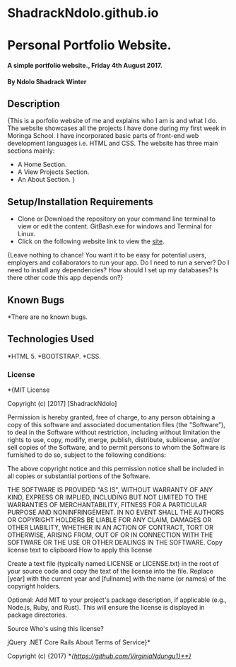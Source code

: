 # ShadrackNdolo.github.io

# Personal Portfolio Website.

#### A simple portfolio website., Friday 4th August 2017.

#### By **Ndolo Shadrack Winter**

## Description
{This is a porfolio website of me and explains who I am is and what I do. The website showcases all the projects I have done during my first week in Moringa School. I have incorporated basic parts of front-end web development languages i.e. HTML and CSS. The website has three main sections mainly:

* A Home Section.
* A View Projects Section.
* An About Section.
}

## Setup/Installation Requirements

* Clone or Download the repository on your command line terminal to view or edit the content. GitBash.exe for windows and Terminal for Linux.
* Click on the following website link to view the [site](https://shadrackndolo.github.io/).


{Leave nothing to chance! You want it to be easy for potential users, employers and collaborators to run your app. Do I need to run a server? Do I need to install any dependencies? How should I set up my databases? Is there other code this app depends on?}

## Known Bugs

*There are no known bugs. 

## Technologies Used

*HTML 5.
*BOOTSTRAP.
*CSS.


### License

*{MIT License

Copyright (c) [2017] [ShadrackNdolo]

Permission is hereby granted, free of charge, to any person obtaining a copy of this software and associated documentation files (the "Software"), to deal in the Software without restriction, including without limitation the rights to use, copy, modify, merge, publish, distribute, sublicense, and/or sell copies of the Software, and to permit persons to whom the Software is furnished to do so, subject to the following conditions:

The above copyright notice and this permission notice shall be included in all copies or substantial portions of the Software.

THE SOFTWARE IS PROVIDED "AS IS", WITHOUT WARRANTY OF ANY KIND, EXPRESS OR IMPLIED, INCLUDING BUT NOT LIMITED TO THE WARRANTIES OF MERCHANTABILITY, FITNESS FOR A PARTICULAR PURPOSE AND NONINFRINGEMENT. IN NO EVENT SHALL THE AUTHORS OR COPYRIGHT HOLDERS BE LIABLE FOR ANY CLAIM, DAMAGES OR OTHER LIABILITY, WHETHER IN AN ACTION OF CONTRACT, TORT OR OTHERWISE, ARISING FROM, OUT OF OR IN CONNECTION WITH THE SOFTWARE OR THE USE OR OTHER DEALINGS IN THE SOFTWARE. Copy license text to clipboard How to apply this license

Create a text file (typically named LICENSE or LICENSE.txt) in the root of your source code and copy the text of the license into the file. Replace [year] with the current year and [fullname] with the name (or names) of the copyright holders.

Optional: Add MIT to your project's package description, if applicable (e.g., Node.js, Ruby, and Rust). This will ensure the license is displayed in package directories.

Source Who's using this license?

jQuery .NET Core Rails About Terms of Service}*

Copyright (c) {2017} **{https://github.com/VirginiaNdungu1}**}*
